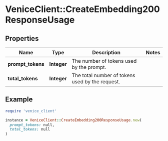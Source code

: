 # VeniceClient::CreateEmbedding200ResponseUsage

## Properties

| Name | Type | Description | Notes |
| ---- | ---- | ----------- | ----- |
| **prompt_tokens** | **Integer** | The number of tokens used by the prompt. |  |
| **total_tokens** | **Integer** | The total number of tokens used by the request. |  |

## Example

```ruby
require 'venice_client'

instance = VeniceClient::CreateEmbedding200ResponseUsage.new(
  prompt_tokens: null,
  total_tokens: null
)
```


